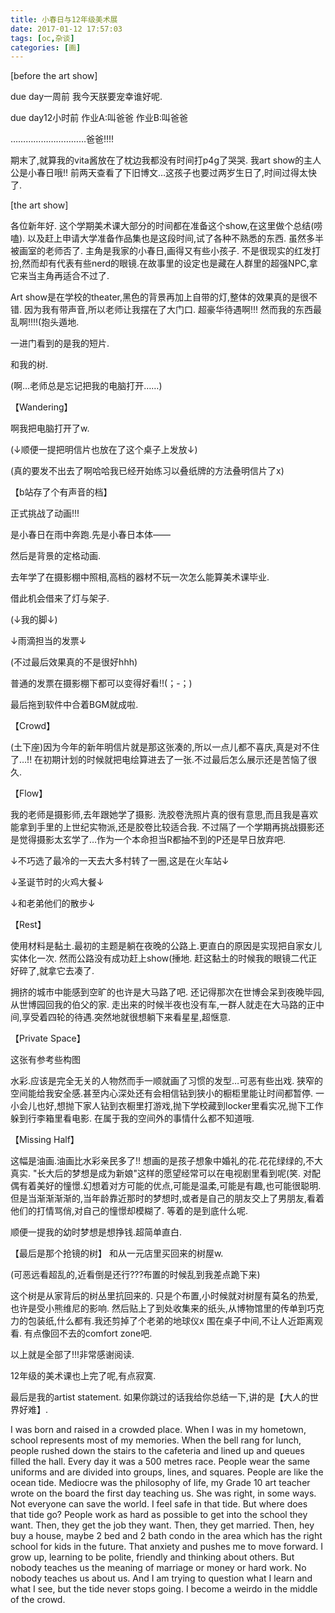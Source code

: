 ```yaml
---
title: 小春日与12年级美术展
date: 2017-01-12 17:57:03
tags: [oc,杂谈]
categories: [画]
---
```

[before the art show]

due day一周前
我今天朕要宠幸谁好呢.


due day12小时前
作业A:叫爸爸
作业B:叫爸爸

…………………………爸爸!!!!

期末了,就算我的vita酱放在了枕边我都没有时间打p4g了哭哭.
我art show的主人公是小春日哦!!
前两天查看了下旧博文…这孩子也要过两岁生日了,时间过得太快了.

[the art show]

各位新年好.
这个学期美术课大部分的时间都在准备这个show,在这里做个总结(唠嗑).
以及赶上申请大学准备作品集也是这段时间,试了各种不熟悉的东西.
虽然多半被画室的老师否了.
主角是我家的小春日,画得又有些小孩子.
不是很现实的红发打扮,然而却有代表有些nerd的眼镜.在故事里的设定也是藏在人群里的超强NPC,拿它来当主角再适合不过了.


Art show是在学校的theater,黑色的背景再加上自带的灯,整体的效果真的是很不错.
因为我有带声音,所以老师让我摆在了大门口.
超豪华待遇啊!!!
然而我的东西最乱啊!!!!(抱头遁地.



一进门看到的是我的短片.

和我的树.


(啊…老师总是忘记把我的电脑打开……)



【Wandering】

啊我把电脑打开了w.



(↓顺便一提把明信片也放在了这个桌子上发放↓)

(真的要发不出去了啊哈哈我已经开始练习以叠纸牌的方法叠明信片了x)



【b站存了个有声音的档】





正式挑战了动画!!!

是小春日在雨中奔跑.先是小春日本体——



然后是背景的定格动画.

去年学了在摄影棚中照相,高档的器材不玩一次怎么能算美术课毕业.

借此机会借来了灯与架子.



(↓我的脚↓)



↓雨滴担当的发票↓

(不过最后效果真的不是很好hhh)


普通的发票在摄影棚下都可以变得好看!!(；-；)

最后拖到软件中合着BGM就成啦.



【Crowd】


(土下座)因为今年的新年明信片就是那这张凑的,所以一点儿都不喜庆,真是对不住了…!!
在初期计划的时候就把电绘算进去了一张.不过最后怎么展示还是苦恼了很久.



【Flow】


我的老师是摄影师,去年跟她学了摄影.
洗胶卷洗照片真的很有意思,而且我是喜欢能拿到手里的上世纪实物派,还是胶卷比较适合我.
不过隔了一个学期再挑战摄影还是觉得摄影太玄学了…作为一个本命担当R都抽不到的P还是早日放弃吧.


↓不巧选了最冷的一天去大多村转了一圈,这是在火车站↓


↓圣诞节时的火鸡大餐↓


↓和老弟他们的散步↓






【Rest】



使用材料是黏土.最初的主题是躺在夜晚的公路上.更直白的原因是实现把自家女儿实体化一次.
然而公路没有成功赶上show(捶地.
赶这黏土的时候我的眼镜二代正好碎了,就拿它去凑了.

拥挤的城市中能感到空旷的也许是大马路了吧.
还记得那次在世博会呆到夜晚毕园,从世博园回我的伯父的家.
走出来的时候半夜也没有车,一群人就走在大马路的正中间,享受着四轮的待遇.突然地就很想躺下来看星星,超惬意.

【Private Space】

这张有参考些构图

水彩.应该是完全无关的人物然而手一顺就画了习惯的发型…可恶有些出戏.
狭窄的空间能给我安全感.甚至内心深处还有会相信钻到狭小的橱柜里能让时间都暂停.
一小会儿也好,想抛下家人钻到衣橱里打游戏,抛下学校藏到locker里看实况,抛下工作躲到行李箱里看电影.
在属于我的空间外的事情什么都不知道哦.



【Missing Half】




这幅是油画.油画比水彩亲民多了!!
想画的是孩子想象中婚礼的花.花花绿绿的,不大真实.
"长大后的梦想是成为新娘"这样的愿望经常可以在电视剧里看到呢(笑.
对配偶有着美好的憧憬.幻想着对方可能的优点,可能是温柔,可能是有趣,也可能很聪明.
但是当渐渐渐渐的,当年龄靠近那时的梦想时,或者是自己的朋友交上了男朋友,看着他们的打情骂俏,对自己的憧憬却模糊了.
等着的是到底什么呢.


顺便一提我的幼时梦想是想挣钱.超简单直白.


【最后是那个抢镜的树】
和从一元店里买回来的树屋w.



(可恶远看超乱的,近看倒是还行???布置的时候乱到我差点跪下来)


这个树是从家背后的树丛里抗回来的.
只是个布置,小时候就对树屋有莫名的热爱,也许是受小熊维尼的影响.
然后贴上了到处收集来的纸头,从博物馆里的传单到巧克力的包装纸,什么都有.我还剪掉了个老弟的地球仪x
围在桌子中间,不让人近距离观看.
有点像回不去的comfort zone吧.




以上就是全部了!!!非常感谢阅读.




12年级的美术课也上完了呢,有点寂寞.


最后是我的artist statement.
如果你跳过的话我给你总结一下,讲的是【大人的世界好难】.


I was born and raised in a crowded place.
When I was in my hometown, school represents most of my memories.
When the bell rang for lunch, people rushed down the stairs to the cafeteria and lined up and queues filled the hall. Every day it was a 500 metres race.
People wear the same uniforms and are divided into groups, lines, and squares.
People are like the ocean tide.
Mediocre was the philosophy of life, my Grade 10 art teacher wrote on the board the first day teaching us. She was right, in some ways. Not everyone can save the world.
I feel safe in that tide.
But where does that tide go?
People work as hard as possible to get into the school they want. Then, they get the job they want. Then, they get married. Then, hey buy a house, maybe 2 bed and 2 bath condo in the area which has the right school for kids in the future.
That anxiety and pushes me to move forward.
I grow up, learning to be polite, friendly and thinking about others. But nobody teaches us the meaning of marriage or money or hard work. No nobody teaches us about us.
And I am trying to question what I learn and what I see, but the tide never stops going.
I become a weirdo in the middle of the crowd.
